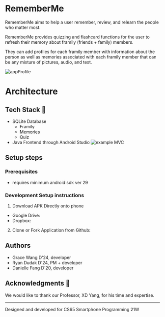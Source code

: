 # RememberMe

RememberMe aims to help a user remember, review, and relearn the people who matter most.

RememberMe provides quizzing and flashcard functions for the user to refresh their memory about framily (friends + family) members.

They can add profiles for each framily member with information about the person as well as memories associated with each framily member that can be any mixture of pictures, audio, and text.

![appProfile](https://i.imgur.com/tkyiuAh.png)

# Architecture

## Tech Stack 🥞
- SQLite Database
    - Framily
    - Memories
    - Quiz
- Java Frontend through Android Studio
![example MVC](https://i.imgur.com/76GvjeH.png)

## Setup steps

### Prerequisites
- requires minimum android sdk ver 29


### Development Setup instructions

1. Download APK Directly onto phone
- Google Drive:
- Dropbox:
2. Clone or Fork Application from Github:


## Authors
* Grace Wang D'24, developer
* Ryan Dudak D'24, PM + developer
* Danielle Fang D'20, developer


## Acknowledgments 🤝
We would like to thank our Professor, XD Yang, for his time and expertise.

---
Designed and developed for CS65 Smartphone Programming 21W



